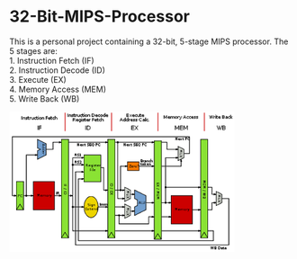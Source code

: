 # 32-Bit-MIPS-Processor

This is a personal project containing a 
32-bit, 5-stage MIPS processor.
The 5 stages are:  
    1. Instruction Fetch (IF)  
    2. Instruction Decode (ID)  
    3. Execute (EX)  
    4. Memory Access (MEM)  
    5. Write Back (WB)  


![Alt text](Images/500px-MIPS_Architecture_(Pipelined)_svg.png)


